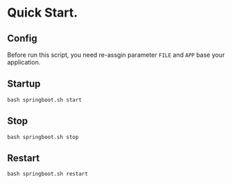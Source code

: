 # Quick Start.

## Config

Before run this script, you need re-assgin parameter `FILE` and `APP` base your application.

## Startup
`bash springboot.sh start`

## Stop
`bash springboot.sh stop`


## Restart
`bash springboot.sh restart`
